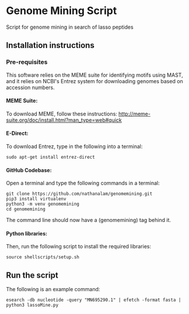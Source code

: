 # Genome Mining Script
Script for genome mining in search of lasso peptides

## Installation instructions

### Pre-requisites
This software relies on the MEME suite for identifying motifs using MAST, and it relies on NCBI's Entrez system for downloading genomes based on accession numbers.

#### MEME Suite:
To download MEME, follow these instructions: http://meme-suite.org/doc/install.html?man_type=web#quick

#### E-Direct:
To download Entrez, type in the following into a terminal:
```
sudo apt-get install entrez-direct
```
#### GitHub Codebase:
Open a terminal and type the following commands in a terminal:
```
git clone https://github.com/nathanalam/genomemining.git
pip3 install virtualenv
python3 -m venv genomemining
cd genomemining
```
The command line should now have a (genomemining) tag behind it.

#### Python libraries:
Then, run the following script to install the required libraries:
```
source shellscripts/setup.sh
```

## Run the script

The following is an example command:
```
esearch -db nucleotide -query "MN695290.1" | efetch -format fasta | python3 lassoMine.py
```